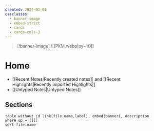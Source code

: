 ```yaml
---
created: 2024-01-01
cssclasses:
  - banner-image
  - embed-strict
  - cards
  - cards-cols-3
---
```

> [!banner-image] ![[PKM.webp|py-40]]
# Home

- [[Recent Notes|Recently created notes]] and [[Recent Highlights|Recently imported Highlights]]
- [[Untyped Notes|Untyped Notes]]

## Sections
```dataview
table without id link(file.name,label), embed(banner), description where up = [[]]
sort file.name
```

